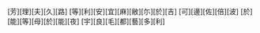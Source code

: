[芳][理][夫][久][路] [等][利][安][宜][麻][敝][尓][於][吉] [可][邊][佐][倍][波] [於][能][等][母][於][能][夜] [宇][良][毛][都][藝][多][利]
